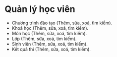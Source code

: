 # Quản lý học viên

- Chương trình đào tạo (Thêm, sửa, xoá, tìm kiếm).
- Khoá học (Thêm, sửa, xoá, tìm kiếm).
- Môn học (Thêm, sửa, xoá, tìm kiếm).
- Lớp (Thêm, sửa, xoá, tìm kiếm).
- Sinh viên (Thêm, sửa, xoá, tìm kiếm).
- Kết quả thi (Thêm, sửa, xoá, tìm kiếm).